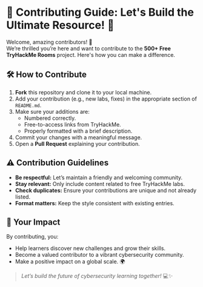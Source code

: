 # 🌟 Contributing Guide: Let's Build the Ultimate Resource! 🌟

Welcome, amazing contributors! 👋  
We’re thrilled you’re here and want to contribute to the **500+ Free TryHackMe Rooms** project. Here's how you can make a difference.



## **🛠️ How to Contribute**
1. **Fork** this repository and clone it to your local machine.
2. Add your contribution (e.g., new labs, fixes) in the appropriate section of `README.md`.
3. Make sure your additions are:
   - Numbered correctly.
   - Free-to-access links from TryHackMe.
   - Properly formatted with a brief description.
4. Commit your changes with a meaningful message.
5. Open a **Pull Request** explaining your contribution. 



## **⚠️ Contribution Guidelines**
- **Be respectful:** Let’s maintain a friendly and welcoming community.  
- **Stay relevant:** Only include content related to free TryHackMe labs.  
- **Check duplicates:** Ensure your contributions are unique and not already listed.  
- **Format matters:** Keep the style consistent with existing entries.  



## **🚀 Your Impact**
By contributing, you:
- Help learners discover new challenges and grow their skills.
- Become a valued contributor to a vibrant cybersecurity community.
- Make a positive impact on a global scale. 🌍  

> _Let’s build the future of cybersecurity learning together!_ 💻✨  



